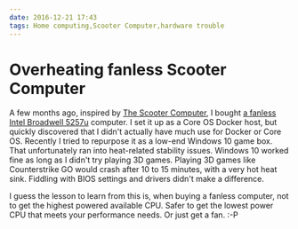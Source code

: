 ```yaml
---
date: 2016-12-21 17:43
tags: Home computing,Scooter Computer,hardware trouble
---
```


# Overheating fanless Scooter Computer

A few months ago, inspired by [The Scooter Computer](https://blog.codinghorror.com/the-scooter-computer/), I bought
[a fanless Intel Broadwell 5257u](https://www.aliexpress.com/item/Cheap-Fanless-Barebone-i5-i3-Mini-PC-Haswell-PC-Intel-Core-i5-4258U-i3-4158U-4K/32707085233.html?ws_ab_test=searchweb0_0,searchweb201602_1_116_10065_117_10068_114_115_113_10084_10083_10080_10082_10081_10060_10061_10062_10056_10055_10054_10059_10099_10078_10079_427_10103_10073_10102_10096_10052_10050_10051,searchweb201603_4,afswitch_5&btsid=91bf00dd-e88c-4a8f-b48e-e0fe679919c7)
computer. I set it up as a Core OS
Docker host, but quickly discovered that I didn't actually have much use for
Docker or Core OS. Recently I tried to repurpose it as a low-end Windows 10
game box. That unfortunately ran into heat-related stability issues. Windows
10 worked fine as long as I didn't try playing 3D games. Playing 3D games like
Counterstrike GO would crash after 10 to 15 minutes, with a very hot heat
sink. Fiddling with BIOS settings and drivers didn't make a difference.

I guess the lesson to learn from this is, when buying a fanless computer, not
to get the highest powered available CPU. Safer to get the lowest power CPU
that meets your performance needs. Or just get a fan. :-P

